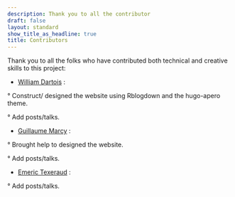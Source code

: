 ```yaml
---
description: Thank you to all the contributor
draft: false
layout: standard
show_title_as_headline: true
title: Contributors
---
```


Thank you to all the folks who have contributed both technical and creative skills to this project:

+ [William Dartois](https://github.com/WilliamDartois) : 

° Construct/ designed the website using Rblogdown and the hugo-apero theme.

° Add posts/talks.
 
+ [Guillaume Marcy](https://github.com/GuillaumeMarcy) : 

° Brought help to designed the website.

° Add posts/talks.
 
+ [Emeric Texeraud](https://github.com/EmeTexe) : 

° Add posts/talks.
